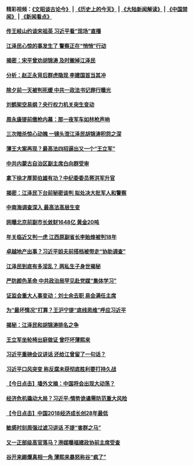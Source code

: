 #### 精彩视频：[《文昭谈古论今》](http://45.76.195.252/wenzhao) | [《历史上的今天》](http://45.76.195.252/today-in-history) | [《大陆新闻解读》](http://45.76.195.252/ntdtv-comedy) | [《中国禁闻》](http://45.76.195.252/ntdtv-news) | [《新闻看点》](http://45.76.195.252/news-insight) 

 #### [传王岐山约谈宋祖英 习近平看“现场”直播](../pages/prog1138/a102508108.md?t=02101048) 

#### [江泽民心惊的事发生了 警察正在“悄悄”行动](../pages/prog1138/a102507393.md?t=02101048) 

#### [揭密：宋平曾劝胡锦涛 及时搬掉江泽民](../pages/prog1138/a102504966.md?t=02101048) 

#### [分析：赵正永背后群虎隐现 李建国首当其冲](../pages/prog1138/a102504780.md?t=02101048) 

#### [除夕前一天被判死缓  中共一政法书记罪行曝光](../pages/prog1138/a102504090.md?t=02101048) 

#### [刘鹤架空易纲？央行权力机关突生变动](../pages/prog1138/a102504009.md?t=02101048) 

#### [周永康提前缴枪内幕：那一夜军车如林枪声响](../pages/prog1138/a102503611.md?t=02101048) 

#### [三次暗杀惊心动魄 一镜头泄江泽民胡锦涛积怨之深](../pages/prog1138/a102502839.md?t=02101048) 

#### [薄王大案再现？最高法四招逼出又一个“王立军”](../pages/prog1138/a102502716.md?t=02101048) 

#### [中共内蒙古自治区副主席白向群受审](../pages/prog1138/a102501461.md?t=02101048) 

#### [拿下徐才厚郭伯雄有功？中纪委委员蒋洪军升官](../pages/prog1138/a102501236.md?t=02101048) 

#### [揭密：江泽民下台前秘密谈判 拟处决大批军人和警察](../pages/prog1138/a102501178.md?t=02101048) 

#### [中南海调查深入 最高法高层生变](../pages/prog1138/a102500914.md?t=02101048) 

#### [网曝北京前副市长敛财1648亿 黄金20吨](../pages/prog1138/a102500123.md?t=02101048) 

#### [年关临近又判一虎 江西原副省长李贻煌被判18年](../pages/prog1138/a102499651.md?t=02101048) 

#### [卓越地产出事？习近平姐夫前搭档被带走“协助调查”](../pages/prog1138/a102499144.md?t=02101048) 

#### [江泽民到底有多淫乱？ 两私生子身世揭秘](../pages/prog1138/a102498168.md?t=02101048) 

#### [严防颜色革命 中共政治局罕见赴党媒“集体学习”](../pages/prog1138/a102498051.md?t=02101048) 

#### [证监会重大人事变动：刘士余去职 易会满任主席](../pages/prog1138/a102497828.md?t=02101048) 

#### [为“最坏情况”打算？王沪宁提“底线思维”呼应习近平](../pages/prog1138/a102497301.md?t=02101048) 

#### [揭秘：江泽民和胡锦涛排名之争](../pages/prog1138/a102496908.md?t=02101048) 

#### [王立军坐轮椅出庭做证 曾吓坏薄熙来](../pages/prog1138/a102494567.md?t=02101048) 

#### [习近平重磅会议讲话 还给江曾留了一句话？](../pages/prog1138/a102495131.md?t=02101048) 

#### [习近平口风突变 称反腐未获彻底胜利要打持久战](../pages/prog1138/a102494816.md?t=02101048) 

#### [【今日点击】墙外文摘：中国将会出现大动荡？](../pages/prog1138/a102494021.md?t=02101048) 

#### [经济危机撬动大局？习近平:情势诡谲需防范重大风险](../pages/prog1138/a102494028.md?t=02101048) 

#### [【今日点击】中国2018经济成长创28年最低](../pages/prog1138/a102493995.md?t=02101048) 

#### [敏感时刻周强过滤习讲话 不提“害群之马”](../pages/prog1138/a102493704.md?t=02101048) 

#### [又一正部级高官落马？港媒曝福建政协前主席受查](../pages/prog1138/a102493470.md?t=02101048) 

#### [谷开来踢爆真相一角 薄熙来暴怒称谷“疯了”](../pages/prog1138/a102492560.md?t=02101048) 


